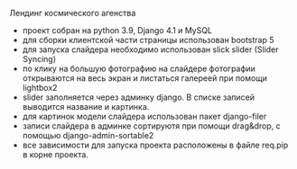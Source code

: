Лендинг космического агенства
- проект собран на python 3.9, Django 4.1 и MySQL
- для сборки клиентской части страницы использован bootstrap 5
- для запуска слайдера необходимо использован slick slider (Slider Syncing)
- по клику на большую фотографию на слайдере фотографии открываются на весь экран и листаться галереей при помощи lightbox2
- slider заполняется через админку django. В списке записей выводится название и картинка.
- для картинок модели слайдера использован пакет django-filer
- записи слайдера в админке сортируютя при помощи drag&drop, с помощью django-admin-sortable2
- все зависимости для запуска проекта расположены в файле req.pip в корне проекта.
